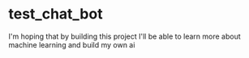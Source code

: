 # test_chat_bot

I'm hoping that by building this project I'll be able to learn more about machine learning and build my own ai